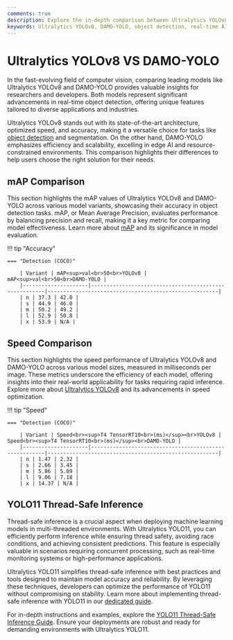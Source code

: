 ```yaml
---
comments: true
description: Explore the in-depth comparison between Ultralytics YOLOv8 and DAMO-YOLO, analyzing their performance in object detection, real-time AI capabilities, edge AI deployment, and computer vision applications. Discover which model excels in speed, accuracy, and adaptability for modern AI tasks.  
keywords: Ultralytics YOLOv8, DAMO-YOLO, object detection, real-time AI, edge AI, computer vision, AI models comparison, YOLO architecture
---
```


# Ultralytics YOLOv8 VS DAMO-YOLO

In the fast-evolving field of computer vision, comparing leading models like Ultralytics YOLOv8 and DAMO-YOLO provides valuable insights for researchers and developers. Both models represent significant advancements in real-time object detection, offering unique features tailored to diverse applications and industries.

Ultralytics YOLOv8 stands out with its state-of-the-art architecture, optimized speed, and accuracy, making it a versatile choice for tasks like [object detection](https://www.ultralytics.com/glossary/object-detection) and segmentation. On the other hand, DAMO-YOLO emphasizes efficiency and scalability, excelling in edge AI and resource-constrained environments. This comparison highlights their differences to help users choose the right solution for their needs.


## mAP Comparison

This section highlights the mAP values of Ultralytics YOLOv8 and DAMO-YOLO across various model variants, showcasing their accuracy in object detection tasks. mAP, or Mean Average Precision, evaluates performance by balancing precision and recall, making it a key metric for comparing model effectiveness. Learn more about [mAP](https://www.ultralytics.com/glossary/mean-average-precision-map) and its significance in model evaluation.


!!! tip "Accuracy"

	=== "Detection (COCO)"

		| Variant | mAP<sup>val<br>50<br>YOLOv8 | mAP<sup>val<br>50<br>DAMO-YOLO |
		|---------------------|-------------------------------------------------------|-------------------------------------------------------|
		| n | 37.3 | 42.0 |
		| s | 44.9 | 46.0 |
		| m | 50.2 | 49.2 |
		| l | 52.9 | 50.8 |
		| x | 53.9 | N/A |
		

## Speed Comparison

This section highlights the speed performance of Ultralytics YOLOv8 and DAMO-YOLO across various model sizes, measured in milliseconds per image. These metrics underscore the efficiency of each model, offering insights into their real-world applicability for tasks requiring rapid inference. Explore more about [Ultralytics YOLOv8](https://docs.ultralytics.com/models/yolov8/) and its advancements in speed optimization.


!!! tip "Speed"

	=== "Detection (COCO)"

		| Variant | Speed<br><sup>T4 TensorRT10<br>(ms)</sup><br>YOLOv8 | Speed<br><sup>T4 TensorRT10<br>(ms)</sup><br>DAMO-YOLO |
		|---------------------|-------------------------------------------------------|-------------------------------------------------------|
		| n | 1.47 | 2.32 |
		| s | 2.66 | 3.45 |
		| m | 5.86 | 5.09 |
		| l | 9.06 | 7.18 |
		| x | 14.37 | N/A |

## YOLO11 Thread-Safe Inference

Thread-safe inference is a crucial aspect when deploying machine learning models in multi-threaded environments. With Ultralytics YOLO11, you can efficiently perform inference while ensuring thread safety, avoiding race conditions, and achieving consistent predictions. This feature is especially valuable in scenarios requiring concurrent processing, such as real-time monitoring systems or high-performance applications.

Ultralytics YOLO11 simplifies thread-safe inference with best practices and tools designed to maintain model accuracy and reliability. By leveraging these techniques, developers can optimize the performance of YOLO11 without compromising on stability. Learn more about implementing thread-safe inference with YOLO11 in our [dedicated guide](https://docs.ultralytics.com/guides/yolo-thread-safe-inference/).

For in-depth instructions and examples, explore the [YOLO11 Thread-Safe Inference Guide](https://docs.ultralytics.com/guides/yolo-thread-safe-inference/). Ensure your deployments are robust and ready for demanding environments with Ultralytics YOLO11.
